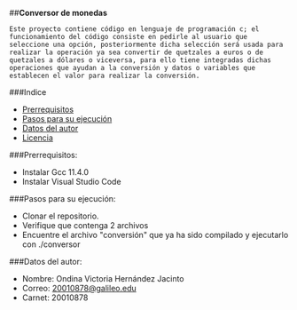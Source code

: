 ##**Conversor de monedas**

    
    Este proyecto contiene código en lenguaje de programación c; el funcionamiento del código consiste en pedirle al usuario que seleccione una opción, posteriormente dicha selección será usada para realizar la operación ya sea convertir de quetzales a euros o de quetzales a dólares o viceversa, para ello tiene integradas dichas operaciones que ayudan a la conversión y datos o variables que establecen el valor para realizar la conversión.




###Indice 
- [Prerrequisitos](#Prerrequisitos)
- [Pasos para su ejecución](#Ejecución)
- [Datos del autor](#Autor)
- [Licencia](#Licencia)



###Prerrequisitos:
- Instalar Gcc 11.4.0
- Instalar Visual Studio Code    


###Pasos para su ejecución:
- Clonar el repositorio.
- Verifique que contenga 2 archivos
- Encuentre el archivo "conversión" que ya ha sido compilado y 
  ejecutarlo con ./conversor


###Datos del autor:
- Nombre: Ondina Victoria Hernández Jacinto
- Correo: 20010878@galileo.edu
- Carnet: 20010878
